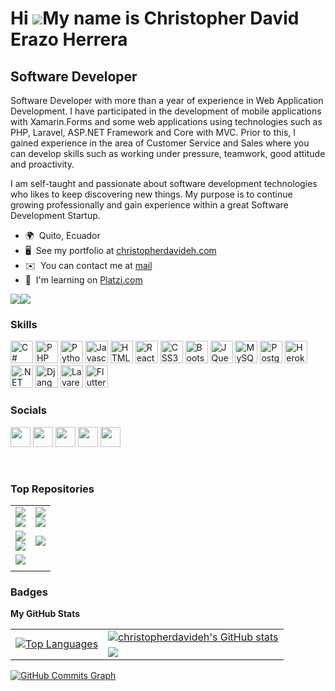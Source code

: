 Hi ![](https://user-images.githubusercontent.com/18350557/176309783-0785949b-9127-417c-8b55-ab5a4333674e.gif)My name is Christopher David Erazo Herrera
================================================

Software Developer
------------------
Software Developer with more than a year of experience in Web Application Development. I have participated in the development of mobile applications with Xamarin.Forms and some web applications using technologies such as PHP, Laravel, ASP.NET Framework and Core with MVC. Prior to this, I gained experience in the area of Customer Service and Sales where you can develop skills such as working under pressure, teamwork, good attitude and proactivity. 

I am self-taught and passionate about software development technologies who likes to keep discovering new things. My purpose is to continue growing professionally and gain experience within a great Software Development Startup.

* 🌍  Quito, Ecuador
* 🖥️  See my portfolio at [christopherdavideh.com](https://christopherdavideh.com)
* ✉️  You can contact me at [mail](mailto:christopher.erazo.herrera@gmail.com)
* 🧠  I'm learning on [Platzi.com](https://platzi.com)

<a href="https://www.twitter.com/christopdavideh" target="_blank" rel="noreferrer"><img
src="https://img.shields.io/twitter/follow/christopdavideh?logo=twitter&style=for-the-badge&color=0891b2&labelColor=000000"
/></a><a href="https://www.github.com/christopherdavideh" target="_blank" rel="noreferrer"><img
src="https://img.shields.io/github/followers/christopherdavideh?logo=github&style=for-the-badge&color=0891b2&labelColor=000000" /></a>

### Skills

<p align="left">
<a href="https://docs.microsoft.com/en-us/dotnet/csharp/" target="_blank" rel="noreferrer"><img src="https://raw.githubusercontent.com/danielcranney/readme-generator/main/public/icons/skills/csharp-colored.svg" width="36" height="36" alt="C#" /></a>
<a href="https://www.php.net/" target="_blank" rel="noreferrer"><img src="https://raw.githubusercontent.com/danielcranney/readme-generator/main/public/icons/skills/php-colored.svg" width="36" height="36" alt="PHP" /></a>
<a href="https://www.python.org/" target="_blank" rel="noreferrer"><img src="https://raw.githubusercontent.com/danielcranney/readme-generator/main/public/icons/skills/python-colored.svg" width="36" height="36" alt="Python" /></a>
<a href="https://developer.mozilla.org/en-US/docs/Web/JavaScript" target="_blank" rel="noreferrer"><img src="https://raw.githubusercontent.com/danielcranney/readme-generator/main/public/icons/skills/javascript-colored.svg" width="36" height="36" alt="Javascript" /></a>
<a href="https://developer.mozilla.org/en-US/docs/Glossary/HTML5" target="_blank" rel="noreferrer"><img src="https://raw.githubusercontent.com/danielcranney/readme-generator/main/public/icons/skills/html5-colored.svg" width="36" height="36" alt="HTML5" /></a>
<a href="https://reactjs.org/" target="_blank" rel="noreferrer"><img src="https://raw.githubusercontent.com/danielcranney/readme-generator/main/public/icons/skills/react-colored.svg" width="36" height="36" alt="React" /></a>
<a href="https://www.w3.org/TR/CSS/#css" target="_blank" rel="noreferrer"><img src="https://raw.githubusercontent.com/danielcranney/readme-generator/main/public/icons/skills/css3-colored.svg" width="36" height="36" alt="CSS3" /></a>
<a href="https://getbootstrap.com/" target="_blank" rel="noreferrer"><img src="https://raw.githubusercontent.com/danielcranney/readme-generator/main/public/icons/skills/bootstrap-colored.svg" width="36" height="36" alt="Bootstrap" /></a>
<a href="https://jquery.com/" target="_blank" rel="noreferrer"><img src="https://raw.githubusercontent.com/danielcranney/readme-generator/main/public/icons/skills/jquery-colored.svg" width="36" height="36" alt="JQuery" /></a>
<a href="https://www.mysql.com/" target="_blank" rel="noreferrer"><img src="https://raw.githubusercontent.com/danielcranney/readme-generator/main/public/icons/skills/mysql-colored.svg" width="36" height="36" alt="MySQL" /></a>
<a href="https://www.postgresql.org/" target="_blank" rel="noreferrer"><img src="https://raw.githubusercontent.com/danielcranney/readme-generator/main/public/icons/skills/postgresql-colored.svg" width="36" height="36" alt="PostgreSQL" /></a>
<a href="https://www.heroku.com/" target="_blank" rel="noreferrer"><img src="https://raw.githubusercontent.com/danielcranney/readme-generator/main/public/icons/skills/heroku-colored.svg" width="36" height="36" alt="Heroku" /></a>
<a href="https://dotnet.microsoft.com/en-us/" target="_blank" rel="noreferrer"><img src="https://raw.githubusercontent.com/danielcranney/readme-generator/main/public/icons/skills/dot-net-colored.svg" width="36" height="36" alt=".NET" /></a>
<a href="https://www.djangoproject.com/" target="_blank" rel="noreferrer"><img src="https://raw.githubusercontent.com/danielcranney/readme-generator/main/public/icons/skills/django-colored.svg" width="36" height="36" alt="Django" /></a>
<a href="https://laravel.com/" target="_blank" rel="noreferrer"><img src="https://raw.githubusercontent.com/danielcranney/readme-generator/main/public/icons/skills/laravel-colored.svg" width="36" height="36" alt="Lavarel" /></a>
<a href="https://flutter.dev/" target="_blank" rel="noreferrer"><img src="https://raw.githubusercontent.com/danielcranney/readme-generator/main/public/icons/skills/flutter-colored.svg" width="36" height="36" alt="Flutter" /></a>
</p>


### Socials

<p align="left"> <a href="https://www.facebook.com/christopherdavideh" target="_blank" rel="noreferrer"><img src="https://raw.githubusercontent.com/danielcranney/readme-generator/main/public/icons/socials/facebook.svg" width="32" height="32" /></a> <a href="https://www.github.com/christopherdavideh" target="_blank" rel="noreferrer"><img src="https://raw.githubusercontent.com/danielcranney/readme-generator/main/public/icons/socials/github.svg" width="32" height="32" /></a> <a href="http://www.instagram.com/christopherdavideh" target="_blank" rel="noreferrer"><img src="https://raw.githubusercontent.com/danielcranney/readme-generator/main/public/icons/socials/instagram.svg" width="32" height="32" /></a> <a href="https://www.linkedin.com/in/christopherdavideh" target="_blank" rel="noreferrer"><img src="https://raw.githubusercontent.com/danielcranney/readme-generator/main/public/icons/socials/linkedin.svg" width="32" height="32" /></a> <a href="https://www.twitter.com/christopdavideh" target="_blank" rel="noreferrer"><img src="https://raw.githubusercontent.com/danielcranney/readme-generator/main/public/icons/socials/twitter.svg" width="32" height="32" /></a></p>

<br />

### Top Repositories
<table width="100%">
  <tbody>
    <tr>
      <td>
        <div width="100%" align="center"> 
          <a href="https://github.com/christopherdavideh/RecapMovies"><img src="https://github-readme-stats.vercel.app/api/pin/?username=christopherdavideh&repo=RecapMovies&title_color=84cc16&text_color=ffffff&icon_color=3382ed&bg_color=000000&hide_border=true&locale=en" /></a>
<br><a href="https://christopherdavideh.github.io/RecapMovies/" target="_blank" rel="noreferrer" aling="center"><img src="https://img.shields.io/static/v1?label=DEMO&message=%F0%9F%8C%8D&style=for-the-badge&logo=javascript"/></a>
        </div>
      </td>
      <td>
        <div width="100%" align="center"> 
          <a href="https://github.com/christopherdavideh/todo-react-app"><img src="https://github-readme-stats.vercel.app/api/pin/?username=christopherdavideh&repo=todo-react-app&title_color=84cc16&text_color=ffffff&icon_color=3382ed&bg_color=000000&hide_border=true&locale=en" /></a>
<br /><a href="https://christopherdavideh.github.io/todo-react-app/" target="_blank" rel="noreferrer"><img src="https://img.shields.io/static/v1?label=DEMO&message=%F0%9F%8C%8D&style=for-the-badge&logo=react"/></a>
        </div>
      </td>
    </tr>
    <tr>
      <td>
        <div width="100%" align="center"> 
          <a href="https://github.com/christopherdavideh/MobileFirst-Layout"><img src="https://github-readme-stats.vercel.app/api/pin/?username=christopherdavideh&repo=MobileFirst-Layout&title_color=84cc16&text_color=ffffff&icon_color=3382ed&bg_color=000000&hide_border=true&locale=en" /></a>
<br /><a href="https://christopherdavideh.github.io/MobileFirst-Layout/" target="_blank" rel="noreferrer"><img src="https://img.shields.io/static/v1?label=DEMO&message=%F0%9F%8C%8D&style=for-the-badge&logo=html5"/></a>
        </div>
      </td>
      <td>
        <div width="100%" align="center"> 
          <a href="https://github.com/christopherdavideh/laverix"><img src="https://github-readme-stats.vercel.app/api/pin/?username=christopherdavideh&repo=Laverix&title_color=84cc16&text_color=ffffff&icon_color=3382ed&bg_color=000000&hide_border=true&locale=en" /></a>
        </div>
      </td>
    </tr>  
    <tr>
      <td>
        <a href="https://github.com/christopherdavideh/PomodoroApp" ><img src="https://github-readme-stats.vercel.app/api/pin/?username=christopherdavideh&repo=PomodoroApp&title_color=84cc16&text_color=ffffff&icon_color=3382ed&bg_color=000000&hide_border=true&locale=en" /></a>
      </td>
      <td></td>
    </tr>
    <tr>
      <td></td>
      <td></td>
    </tr>  
  </tbody>  
</table>


### Badges
<b>My GitHub Stats</b>

<table>
  <tr>
    <td rowspan="2">
      <a href="https://github.com/christopherdavideh"><img src="https://github-readme-stats.vercel.app/api/top-langs/?username=christopherdavideh&langs_count=10&title_color=84cc16&text_color=ffffff&icon_color=3382ed&bg_color=000000&hide_border=true&locale=en&custom_title=Top%20%Languages" alt="Top Languages" /></a>
    </td>
    <td>
      <a href="http://www.github.com/christopherdavideh"><img src="https://github-readme-stats.vercel.app/api?username=christopherdavideh&show_icons=true&hide=&count_private=true&title_color=84cc16&text_color=ffffff&icon_color=3382ed&bg_color=000000&hide_border=true&show_icons=true" alt="christopherdavideh's GitHub stats" /></a>
    </td>
  </tr>
  <tr>
    <td>
      <a href="http://www.github.com/christopherdavideh"><img src="https://github-readme-streak-stats.herokuapp.com/?user=christopherdavideh&stroke=ffffff&background=000000&ring=84cc16&fire=84cc16&currStreakNum=ffffff&currStreakLabel=84cc16&sideNums=ffffff&sideLabels=ffffff&dates=ffffff&hide_border=true" /></a></div>
    </td>
  </tr>
</table>


<a href="http://www.github.com/christopherdavideh"><img src="https://activity-graph.herokuapp.com/graph?username=christopherdavideh&bg_color=000000&color=ffffff&line=3382ed&point=ffffff&area_color=000000&area=true&hide_border=true&custom_title=GitHub%20Commits%20Graph" alt="GitHub Commits Graph" /></a>
